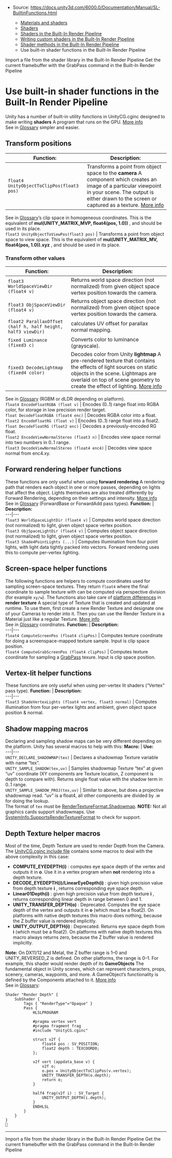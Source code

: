 * Source: https://docs.unity3d.com/6000.0/Documentation/Manual/SL-BuiltinFunctions.html

  * [Materials and shaders](https://docs.unity3d.com/6000.0/Documentation/Manual/materials-and-shaders.html)
  * [Shaders](https://docs.unity3d.com/6000.0/Documentation/Manual/Shaders.html)
  * [Shaders in the Built-In Render Pipeline](https://docs.unity3d.com/6000.0/Documentation/Manual/shader-built-in-birp-landing.html)
  * [Writing custom shaders in the Built-In Render Pipeline](https://docs.unity3d.com/6000.0/Documentation/Manual/writing-shaders-birp.html)
  * [Shader methods in the Built-In Render Pipeline](https://docs.unity3d.com/6000.0/Documentation/Manual/use-built-in-shader-methods-birp.html)
  * Use built-in shader functions in the Built-In Render Pipeline


[](https://docs.unity3d.com/6000.0/Documentation/Manual/SL-BuiltinIncludes.html)
Import a file from the shader library in the Built-In Render Pipeline
[](https://docs.unity3d.com/6000.0/Documentation/Manual/writing-shader-grabpass.html)
Get the current framebuffer with the GrabPass command in the Built-In Render Pipeline
# Use built-in shader functions in the Built-In Render Pipeline
Unity has a number of built-in utility functions in UnityCG.cginc designed to make writing **shaders** A program that runs on the GPU. [More info](https://docs.unity3d.com/6000.0/Documentation/Manual/Shaders.html)  
See in [Glossary](https://docs.unity3d.com/6000.0/Documentation/Manual/Glossary.html#Shader) simpler and easier.
## Transform positions
**Function:** | **Description:**  
---|---  
`float4 UnityObjectToClipPos(float3 pos)` | Transforms a point from object space to the **camera** A component which creates an image of a particular viewpoint in your scene. The output is either drawn to the screen or captured as a texture. [More info](https://docs.unity3d.com/6000.0/Documentation/Manual/CamerasOverview.html)  
See in [Glossary](https://docs.unity3d.com/6000.0/Documentation/Manual/Glossary.html#Camera)’s clip space in homogeneous coordinates. This is the equivalent of **mul(UNITY_MATRIX_MVP, float4(pos, 1.0))** , and should be used in its place.  
`float3 UnityObjectToViewPos(float3 pos)` | Transforms a point from object space to view space. This is the equivalent of **mul(UNITY_MATRIX_MV, float4(pos, 1.0)).xyz** , and should be used in its place.  
### Transform other values
**Function:** | **Description:**  
---|---  
`float3 WorldSpaceViewDir (float4 v)` | Returns world space direction (not normalized) from given object space vertex position towards the camera.  
`float3 ObjSpaceViewDir (float4 v)` | Returns object space direction (not normalized) from given object space vertex position towards the camera.  
`float2 ParallaxOffset (half h, half height, half3 viewDir)` | calculates UV offset for parallax normal mapping.  
`fixed Luminance (fixed3 c)` | Converts color to luminance (grayscale).  
`fixed3 DecodeLightmap (fixed4 color)` | Decodes color from Unity **lightmap** A pre-rendered texture that contains the effects of light sources on static objects in the scene. Lightmaps are overlaid on top of scene geometry to create the effect of lighting. [More info](https://docs.unity3d.com/6000.0/Documentation/Manual/Lightmapping.html)  
See in [Glossary](https://docs.unity3d.com/6000.0/Documentation/Manual/Glossary.html#Lightmap) (RGBM or dLDR depending on platform).  
`float4 EncodeFloatRGBA (float v)` | Encodes (0..1) range float into RGBA color, for storage in low precision render target.  
`float DecodeFloatRGBA (float4 enc)` | Decodes RGBA color into a float.  
`float2 EncodeFloatRG (float v)` | Encodes (0..1) range float into a float2.  
`float DecodeFloatRG (float2 enc)` | Decodes a previously-encoded RG float.  
`float2 EncodeViewNormalStereo (float3 n)` | Encodes view space normal into two numbers in 0..1 range.  
`float3 DecodeViewNormalStereo (float4 enc4)` | Decodes view space normal from enc4.xy.  
## Forward rendering helper functions
These functions are only useful when using **forward rendering** A rendering path that renders each object in one or more passes, depending on lights that affect the object. Lights themselves are also treated differently by Forward Rendering, depending on their settings and intensity. [More info](https://docs.unity3d.com/6000.0/Documentation/Manual/RenderTech-ForwardRendering.html)  
See in [Glossary](https://docs.unity3d.com/6000.0/Documentation/Manual/Glossary.html#ForwardRendering) (ForwardBase or ForwardAdd pass types).
**Function:** | **Description:**  
---|---  
`float3 WorldSpaceLightDir (float4 v)` | Computes world space direction (not normalized) to light, given object space vertex position.  
`float3 ObjSpaceLightDir (float4 v)` | Computes object space direction (not normalized) to light, given object space vertex position.  
`float3 Shade4PointLights (...)` | Computes illumination from four point lights, with light data tightly packed into vectors. Forward rendering uses this to compute per-vertex lighting.  
## Screen-space helper functions
The following functions are helpers to compute coordinates used for sampling screen-space textures. They return `float4` where the final coordinate to sample texture with can be computed via perspective division (for example `xy/w`).
The functions also take care of [platform differences](https://docs.unity3d.com/6000.0/Documentation/Manual/SL-PlatformDifferences.html) in **render texture** A special type of Texture that is created and updated at runtime. To use them, first create a new Render Texture and designate one of your Cameras to render into it. Then you can use the Render Texture in a Material just like a regular Texture. [More info](https://docs.unity3d.com/6000.0/Documentation/Manual/class-RenderTexture.html)  
See in [Glossary](https://docs.unity3d.com/6000.0/Documentation/Manual/Glossary.html#RenderTexture) coordinates.
**Function:** | **Description:**  
---|---  
`float4 ComputeScreenPos (float4 clipPos)` | Computes texture coordinate for doing a screenspace-mapped texture sample. Input is clip space position.  
`float4 ComputeGrabScreenPos (float4 clipPos)` | Computes texture coordinate for sampling a [GrabPass](https://docs.unity3d.com/6000.0/Documentation/Manual/SL-GrabPass.html) texure. Input is clip space position.  
## Vertex-lit helper functions
These functions are only useful when using per-vertex lit shaders (“Vertex” pass type).
**Function:** | **Description:**  
---|---  
`float3 ShadeVertexLights (float4 vertex, float3 normal)` | Computes illumination from four per-vertex lights and ambient, given object space position & normal.  
## Shadow mapping macros
Declaring and sampling shadow maps can be very different depending on the platform. Unity has several macros to help with this:
**Macro:** | **Use:**  
---|---  
`UNITY_DECLARE_SHADOWMAP(tex)` | Declares a shadowmap Texture variable with name “tex”.  
`UNITY_SAMPLE_SHADOW(tex,uv)` | Samples shadowmap Texture “tex” at given “uv” coordinate (XY components are Texture location, Z component is depth to compare with). Returns single float value with the shadow term in 0..1 range.  
`UNITY_SAMPLE_SHADOW_PROJ(tex,uv)` | Similar to above, but does a projective shadowmap read. “uv” is a float4, all other components are divided by .w for doing the lookup.  
The format of `tex` must be [RenderTextureFormat.Shadowmap](https://docs.unity3d.com/6000.0/Documentation/ScriptReference/RenderTextureFormat.Shadowmap.html).
**NOTE:** Not all graphics cards support shadowmaps. Use [SystemInfo.SupportsRenderTextureFormat](https://docs.unity3d.com/6000.0/Documentation/ScriptReference/SystemInfo.SupportsRenderTextureFormat.html) to check for support.
## Depth Texture helper macros
Most of the time, Depth Texture are used to render Depth from the Camera. The [UnityCG.cginc include file](https://docs.unity3d.com/6000.0/Documentation/Manual/SL-BuiltinIncludes.html) contains some macros to deal with the above complexity in this case:
  * **COMPUTE_EYEDEPTH(i)** : computes eye space depth of the vertex and outputs it in **o**. Use it in a vertex program when **not** rendering into a depth texture.
  * **DECODE_EYEDEPTH(i)/LinearEyeDepth(i)** : given high precision value from depth texture **i** , returns corresponding eye space depth.
  * **Linear01Depth(i)** : given high precision value from depth texture **i** , returns corresponding linear depth in range between 0 and 1.
  * **UNITY_TRANSFER_DEPTH(o)** : Deprecated. Computes the eye space depth of the vertex and outputs it in **o** (which must be a float2). On platforms with native depth textures this macro does nothing, because the Z buffer value is rendered implicitly.
  * **UNITY_OUTPUT_DEPTH(i)** : Deprecated. Returns eye space depth from **i** (which must be a float2). On platforms with native depth textures this macro always returns zero, because the Z buffer value is rendered implicitly.


**Note:** On DX11/12 and Metal, the Z buffer range is 1–0 and UNITY_REVERSED_Z is defined. On other platforms, the range is 0–1.
For example, this shader would render depth of its **GameObjects** The fundamental object in Unity scenes, which can represent characters, props, scenery, cameras, waypoints, and more. A GameObject’s functionality is defined by the Components attached to it. [More info](https://docs.unity3d.com/6000.0/Documentation/Manual/class-GameObject.html)  
See in [Glossary](https://docs.unity3d.com/6000.0/Documentation/Manual/Glossary.html#GameObject):
```
Shader "Render Depth" {
    SubShader {
        Tags { "RenderType"="Opaque" }
        Pass {
            HLSLPROGRAM

            #pragma vertex vert
            #pragma fragment frag
            #include "UnityCG.cginc"

            struct v2f {
                float4 pos : SV_POSITION;
                float2 depth : TEXCOORD0;
            };

            v2f vert (appdata_base v) {
                v2f o;
                o.pos = UnityObjectToClipPos(v.vertex);
                UNITY_TRANSFER_DEPTH(o.depth);
                return o;
            }

            half4 frag(v2f i) : SV_Target {
                UNITY_OUTPUT_DEPTH(i.depth);
            }
            ENDHLSL
        }
    }
}

```

* * *
[](https://docs.unity3d.com/6000.0/Documentation/Manual/SL-BuiltinIncludes.html)
Import a file from the shader library in the Built-In Render Pipeline
[](https://docs.unity3d.com/6000.0/Documentation/Manual/writing-shader-grabpass.html)
Get the current framebuffer with the GrabPass command in the Built-In Render Pipeline
